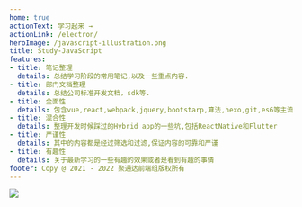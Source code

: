 ```yaml
---
home: true
actionText: 学习起来 →
actionLink: /electron/
heroImage: /javascript-illustration.png
title: Study-JavaScript
features:
- title: 笔记整理
  details: 总结学习阶段的常用笔记,以及一些重点内容.
- title: 部门文档整理
  details: 总结公司标准开发文档，sdk等.
- title: 全面性
  details: 包含vue,react,webpack,jquery,bootstarp,算法,hexo,git,es6等主流语言
- title: 混合性
  details: 整理开发时候踩过的Hybrid app的一些坑,包括ReactNative和Flutter
- title: 严谨性
  details: 其中的内容都是经过筛选和过滤,保证内容的可靠和严谨
- title: 有趣性
  details: 关于最新学习的一些有趣的效果或者是看到有趣的事情
footer: Copy @ 2021 - 2022 聚通达前端组版权所有
---
```


<img src="cute-javascript-git.gif">